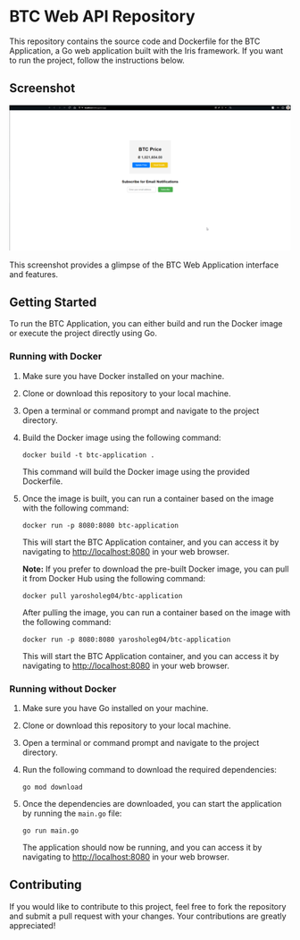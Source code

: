 # BTC Web API Repository

This repository contains the source code and Dockerfile for the BTC Application, a Go web application built with the Iris framework. If you want to run the project, follow the instructions below.

## Screenshot

![BTC Web Application Screenshot](readme-image/image.png)

This screenshot provides a glimpse of the BTC Web Application interface and features.

## Getting Started

To run the BTC Application, you can either build and run the Docker image or execute the project directly using Go.

### Running with Docker

1. Make sure you have Docker installed on your machine.

2. Clone or download this repository to your local machine.

3. Open a terminal or command prompt and navigate to the project directory.

4. Build the Docker image using the following command:

   ```
   docker build -t btc-application .
   ```

   This command will build the Docker image using the provided Dockerfile.

5. Once the image is built, you can run a container based on the image with the following command:

   ```
   docker run -p 8080:8080 btc-application
   ```

   This will start the BTC Application container, and you can access it by navigating to [http://localhost:8080](http://localhost:8080) in your web browser.

   **Note:** If you prefer to download the pre-built Docker image, you can pull it from Docker Hub using the following command:

   ```
   docker pull yarosholeg04/btc-application
   ```

   After pulling the image, you can run a container based on the image with the following command:

   ```
   docker run -p 8080:8080 yarosholeg04/btc-application
   ```

   This will start the BTC Application container, and you can access it by navigating to [http://localhost:8080](http://localhost:8080) in your web browser.

### Running without Docker

1. Make sure you have Go installed on your machine.

2. Clone or download this repository to your local machine.

3. Open a terminal or command prompt and navigate to the project directory.

4. Run the following command to download the required dependencies:

   ```
   go mod download
   ```

5. Once the dependencies are downloaded, you can start the application by running the `main.go` file:

   ```
   go run main.go
   ```

   The application should now be running, and you can access it by navigating to [http://localhost:8080](http://localhost:8080) in your web browser.

## Contributing

If you would like to contribute to this project, feel free to fork the repository and submit a pull request with your changes. Your contributions are greatly appreciated!
